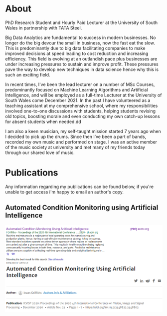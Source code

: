 # About

PhD Research Student and Hourly Paid Lecturer at the University of South Wales in partnership with TATA Steel.

Big Data Analytics are fundamental to success in modern businesses. No longer do the big devour the small in business, now the fast eat the slow. This is predominantly due to big data facilitating companies to make improved decisions at speed leading to cost reduction and increasing efficiency. This field is evolving at an outlandish pace plus businesses are under increasing pressures to sustain and improve profit. These pressures pave the way to develop new techniques in data science hence why this is such an exciting field.

In recent times, I've been the lead lecturer on a number of MSc Courses, predominantly focused on Machine Learning Algorithms and Artificial Intelligence, and will be employed as a full-time Lecturer at the University of South Wales come December 2021. In the past I have volunteered as a teaching assistant at my comprehensive school, where my responsibilities involved one-to-one discussions with students, helping students revising old topics, boosting morale and even conducting my own catch-up lessons for absent students when needed.dd

I am also a keen musician, my self-taught mission started 7 years ago when I decided to pick up the drums. Since then I’ve been a part of bands, recorded my own music and performed on stage. I was an active member of the music society at university and met many of my friends today through our shared love of music.



# Publications
Any information regarding my publications can be found below, if you're unable to get access i'm happy to email an author's copy.
## Automated Condition Monitoring using Artificial Intelligence
![alt text](https://github.com/YantoPersonal/GitImages/blob/main/paper_img_2.png)
<!---
YantoPersonal/YantoPersonal is a ✨ special ✨ repository because its `README.md` (this file) appears on your GitHub profile.
You can click the Preview link to take a look at your changes.
--->

